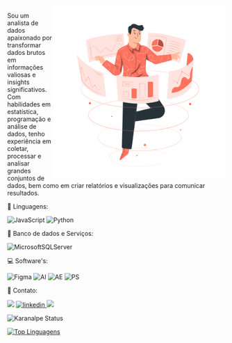 <img src="./image.svg" min-width="400px" max-width="400px" width="400px" align="right" alt="Computador iuriCode">

<p align="left"> 
  Sou um analista de dados apaixonado por transformar dados brutos em informações valiosas e insights significativos. Com habilidades em estatística, programação e análise de dados, tenho experiência em coletar, processar e analisar grandes conjuntos de dados, bem como em criar relatórios e visualizações para comunicar resultados.
</p>

<p align="left">
  🦄 Linguagens:
  
  ![JavaScript](https://img.shields.io/badge/javascript-%23323330.svg?style=for-the-badge&logo=javascript&logoColor=%23F7DF1E)
  ![Python](https://img.shields.io/badge/python-3670A0?style=for-the-badge&logo=python&logoColor=ffdd54)
</p>

<p align="left">
 💼 Banco de dados e Serviços:

![MicrosoftSQLServer](https://img.shields.io/badge/Microsoft%20SQL%20Server-CC2927?style=for-the-badge&logo=microsoft%20sql%20server&logoColor=white)

<p align="left">
 💻 Software's:

![Figma](https://img.shields.io/badge/Figma-F24E1E?style=for-the-badge&logo=figma&logoColor=white)
![AI](https://img.shields.io/badge/Adobe%20Illustrator-FF9A00?style=for-the-badge&logo=adobe%20illustrator&logoColor=white)
![AE](https://img.shields.io/badge/Adobe%20after%20affects-CF96FD?style=for-the-badge&logo=Adobe%20after%20effects&logoColor=393665)
![PS](https://img.shields.io/badge/Adobe%20Photoshop-31A8FF?style=for-the-badge&logo=Adobe%20Photoshop&logoColor=black)



<p align="left">
  💬 Contato:

  <a href = "mailto:lucasnascimento.brn@gmail.com" alt="e-mail"><img src="https://img.shields.io/badge/Gmail-D14836?style=for-the-badge&logo=gmail&logoColor=white" target="_blank"></a> 
  <a href="https://www.linkedin.com/in/lucas-rodrigues-31a442210/" alt="Linkedin" target="_blank">
    <img src="https://img.shields.io/badge/linkedin-%230077B5.svg?style=for-the-badge&logo=linkedin&logoColor=white" alt="linkedin">
  </a>
  <a href="https://www.instagram.com/_c4sluu/" alt="Instagram" target="_blank">
   <img src = "https://img.shields.io/badge/instagram-%23E4405F.svg?&style=for-the-badge&logo=instagram&logoColor=white">
  </a>
</p>

![Karanalpe Status](https://github-readme-stats.vercel.app/api?username=c4slu&show_icons=true)

[![Top Linguagens](https://github-readme-stats.vercel.app/api/top-langs/?username=c4slu&layout=compact)](https://github.com/c4slu/github-readme-stats)
